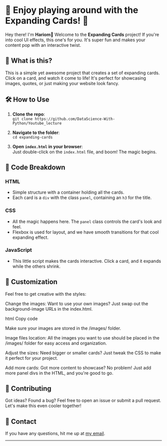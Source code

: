 # 🎉 Enjoy playing around with the Expanding Cards! 🚀

Hey there! 
I'm **Hariom**👋 Welcome to the **Expanding Cards** project! If you're into cool UI effects, this one's for you. It's super fun and makes your content pop with an interactive twist.

## 🚀 What is this?

This is a simple yet awesome project that creates a set of expanding cards. Click on a card, and watch it come to life! It's perfect for showcasing images, quotes, or just making your website look fancy.

## 🛠️ How to Use

1. **Clone the repo**:  
   `git clone https://github.com/DataScience-With-Python/Youtube_lecture`

2. **Navigate to the folder**:  
   `cd expanding-cards`

3. **Open `index.html` in your browser**:  
   Just double-click on the `index.html` file, and boom! The magic begins.

## 📄 Code Breakdown

### HTML
- Simple structure with a container holding all the cards.
- Each card is a `div` with the class `panel`, containing an `h3` for the title.

### CSS
- All the magic happens here. The `panel` class controls the card's look and feel.
- Flexbox is used for layout, and we have smooth transitions for that cool expanding effect.

### JavaScript
- This little script makes the cards interactive. Click a card, and it expands while the others shrink.

## 🎨 Customization
Feel free to get creative with the styles:

Change the images: Want to use your own images? Just swap out the background-image URLs in the index.html.

html
Copy code
<!-- Change these URLs to your favorite images -->
<div class="panel" style="background-image: url('/images/your-image.jpg')">
Make sure your images are stored in the /images/ folder.

Image files location: All the images you want to use should be placed in the /images/ folder for easy access and organization.

Adjust the sizes: Need bigger or smaller cards? Just tweak the CSS to make it perfect for your project.

Add more cards: Got more content to showcase? No problem! Just add more panel divs in the HTML, and you're good to go.

## 🙌 Contributing

Got ideas? Found a bug? Feel free to open an issue or submit a pull request. Let's make this even cooler together!

## 📧 Contact

If you have any questions, hit me up at [my email](mailto:hariomdhakad1@outlook.com). 

---
